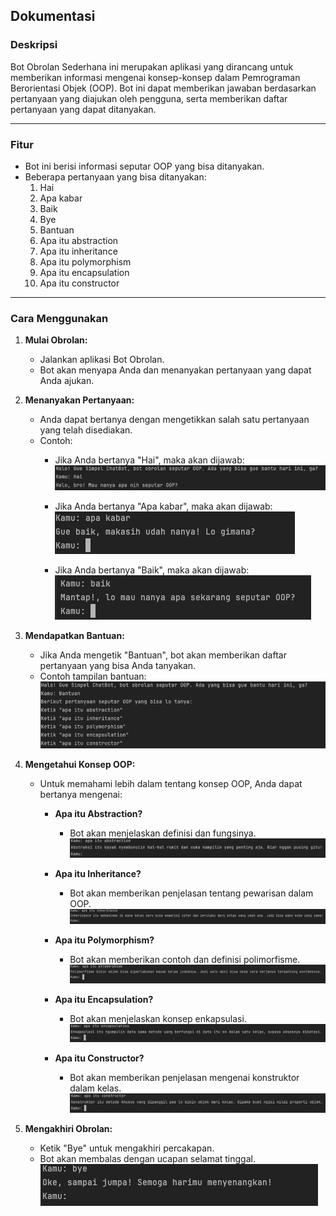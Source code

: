 ## Dokumentasi

### Deskripsi
Bot Obrolan Sederhana ini merupakan aplikasi yang dirancang untuk memberikan informasi mengenai konsep-konsep dalam Pemrograman Berorientasi Objek (OOP). Bot ini dapat memberikan jawaban berdasarkan pertanyaan yang diajukan oleh pengguna, serta memberikan daftar pertanyaan yang dapat ditanyakan.

----------- 

### Fitur
- Bot ini berisi informasi seputar OOP yang bisa ditanyakan.
- Beberapa pertanyaan yang bisa ditanyakan:
   1. Hai
   2. Apa kabar
   3. Baik
   4. Bye 
   5. Bantuan
   6. Apa itu abstraction
   7. Apa itu inheritance
   8. Apa itu polymorphism
   9. Apa itu encapsulation
   10. Apa itu constructor

---------

### Cara Menggunakan
1. **Mulai Obrolan:** 
   - Jalankan aplikasi Bot Obrolan.
   - Bot akan menyapa Anda dan menanyakan pertanyaan yang dapat Anda ajukan.

2. **Menanyakan Pertanyaan:**
   - Anda dapat bertanya dengan mengetikkan salah satu pertanyaan yang telah disediakan.
   - Contoh:
     - Jika Anda bertanya "Hai", maka akan dijawab:
       ![Hai](img/hai.png)

     - Jika Anda bertanya "Apa kabar", maka akan dijawab:
       ![Apa kabar](img/apa_kabar.png)

     - Jika Anda bertanya "Baik", maka akan dijawab:
       ![Apa kabar](img/baik.png)

3. **Mendapatkan Bantuan:**
   - Jika Anda mengetik "Bantuan", bot akan memberikan daftar pertanyaan yang bisa Anda tanyakan.
   - Contoh tampilan bantuan:
     ![Bantuan](img/bantuan.png)

4. **Mengetahui Konsep OOP:**
   - Untuk memahami lebih dalam tentang konsep OOP, Anda dapat bertanya mengenai:
     - **Apa itu Abstraction?**
       - Bot akan menjelaskan definisi dan fungsinya.
       ![Abstraction](img/abstraction.png)

     - **Apa itu Inheritance?**
       - Bot akan memberikan penjelasan tentang pewarisan dalam OOP.
       ![Inheritance](img/inheritance.png)

     - **Apa itu Polymorphism?**
       - Bot akan memberikan contoh dan definisi polimorfisme.
       ![Polymorphism](img/polymorphism.png)

     - **Apa itu Encapsulation?**
       - Bot akan menjelaskan konsep enkapsulasi.
       ![Encapsulation](img/encapsulation.png)

     - **Apa itu Constructor?**
       - Bot akan memberikan penjelasan mengenai konstruktor dalam kelas.
       ![Constructor](img/constructor.png)

5. **Mengakhiri Obrolan:**
   - Ketik "Bye" untuk mengakhiri percakapan.
   - Bot akan membalas dengan ucapan selamat tinggal.
   ![Bye](img/bye.png)

